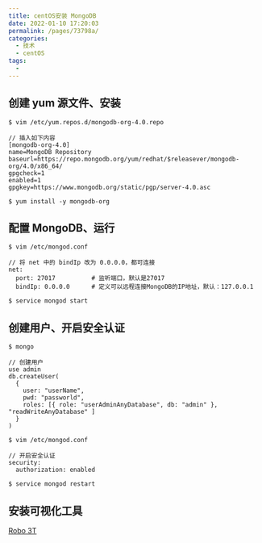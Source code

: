 ```yaml
---
title: centOS安装 MongoDB
date: 2022-01-10 17:20:03
permalink: /pages/73798a/
categories:
  - 技术
  - centOS
tags:
  - 
---
```


## 创建 yum 源文件、安装
```
$ vim /etc/yum.repos.d/mongodb-org-4.0.repo

// 插入如下内容
[mongodb-org-4.0]  
name=MongoDB Repository  
baseurl=https://repo.mongodb.org/yum/redhat/$releasever/mongodb-org/4.0/x86_64/  
gpgcheck=1
enabled=1  
gpgkey=https://www.mongodb.org/static/pgp/server-4.0.asc
```
```
$ yum install -y mongodb-org
```

## 配置 MongoDB、运行
```
$ vim /etc/mongod.conf

// 将 net 中的 bindIp 改为 0.0.0.0，都可连接
net:
  port: 27017          # 监听端口，默认是27017
  bindIp: 0.0.0.0      # 定义可以远程连接MongoDB的IP地址，默认：127.0.0.1
```
```
$ service mongod start
```

## 创建用户、开启安全认证
```
$ mongo

// 创建用户
use admin
db.createUser(
  {
    user: "userName",
    pwd: "passworld",
    roles: [{ role: "userAdminAnyDatabase", db: "admin" }, "readWriteAnyDatabase" ]
  }
)
```

```
$ vim /etc/mongod.conf

// 开启安全认证
security:
  authorization: enabled

$ service mongod restart
```

## 安装可视化工具
[Robo 3T](https://robomongo.org/)
